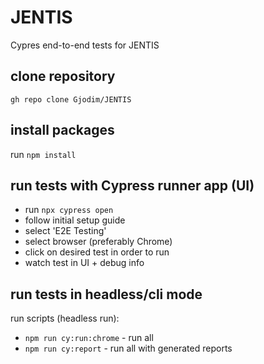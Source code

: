# JENTIS
Cypres end-to-end tests for JENTIS

## clone repository
`gh repo clone Gjodim/JENTIS`

## install packages
run `npm install`

## run tests with Cypress runner app (UI)
- run `npx cypress open`
- follow initial setup guide
- select 'E2E Testing'
- select browser (preferably Chrome)
- click on desired test in order to run
- watch test in UI + debug info

## run tests in headless/cli mode
run scripts (headless run):
- `npm run cy:run:chrome`  -  run all
- `npm run cy:report`  -  run all with generated reports
